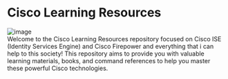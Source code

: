 # Cisco Learning Resources 

![image](https://github.com/imansadegh/Cisco/assets/36385769/567b55f4-584f-4cc6-8a38-fa1acf893df6)
<br>
Welcome to the Cisco Learning Resources repository focused on Cisco ISE (Identity Services Engine) and Cisco Firepower and everything that i can help to this society! This repository aims to provide you with valuable learning materials, books, and command references to help you master these powerful Cisco technologies.
